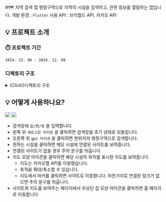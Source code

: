 #🗺️ 지역 검색 앱
행정구역으로 지역의 시설을 검색하고, 관련 정보를 열람하는 앱입니다.
개발 환경 : ``Flutter``
사용 API : 브이월드 API, 카카오 API

## 💡 프로젝트 소개
### ⏱️ 프로젝트 기간
``2024. 12. 06 - 2024. 12. 09``

### 디렉토리 구조  

<details>
  <summary> (Click!)디렉토리 구조 </summary>
📦lib  
  
 ┣ 📂core  
 ┃ ┗ 📜geolocator_helper.dart  
 ┣ 📂data  
 ┃ ┣ 📂model  
 ┃ ┃ ┗ 📜location.dart  
 ┃ ┗ 📂repository  
 ┃ ┃ ┣ 📜location_repository.dart  
 ┃ ┃ ┗ 📜vworld_repository.dart  
 ┣ 📂ui  
 ┃ ┗ 📂pages  
 ┃ ┃ ┣ 📂detail  
 ┃ ┃ ┃ ┗ 📜detail_page.dart  
 ┃ ┃ ┣ 📂home  
 ┃ ┃ ┃ ┣ 📂widgets  
 ┃ ┃ ┃ ┃ ┣ 📜home_search_bar.dart  
 ┃ ┃ ┃ ┃ ┗ 📜location_list_view.dart  
 ┃ ┃ ┃ ┣ 📜home_page.dart  
 ┃ ┃ ┃ ┗ 📜home_view_model.dart  
 ┃ ┃ ┗ 📂map  
 ┃ ┃ ┃ ┣ 📂widgets  
 ┃ ┃ ┃ ┃ ┣ 📜information_box.dart  
 ┃ ┃ ┃ ┃ ┗ 📜kakaomap.dart  
 ┃ ┃ ┃ ┗ 📜map_page.dart  
 ┗ 📜main.dart  
</details>

## 💡 어떻게 사용하나요?
![](https://velog.velcdn.com/images/utiranoj/post/0b486109-e7a9-47d7-b29d-5bcb513d04b9/image.gif)
![](https://velog.velcdn.com/images/utiranoj/post/5596cc53-879b-4d74-a5fb-4d7583539c0b/image.gif)

- 검색창에 ``읍/면/동`` 을 입력합니다.
- 왼쪽 위 ``새로고침 아이콘`` 을 클릭하면 검색창을 초기 상태로 되돌립니다.
- 오른쪽 위 ``gps 아이콘`` 을 클릭하면 현위치의 행정구역으로 검색합니다.
- 원하는 시설을 클릭하면 해당 시설에 연결된 사이트를 보여줍니다.
- 연결된 사이트가 없을 경우 주의 문구를 띄웁니다.
- 지도 모양 아이콘을 클릭하면 해당 시설의 위치를 표시한 지도를 보여줍니다.
  - 지도는 카카오맵 API를 이용했습니다.
  - 축적을 확대/축소할 수 있습니다.
  - 지도에서 마커를 클릭하면 사이트로 이동합니다. 마찬가지로 연결된 링크가 없으면 주의 문구를 띄웁니다.
- 사이트와 지도를 보여주는 페이지에서 우상단 집 모양 아이콘을 클릭하면 홈 페이지로 이동합니다.
